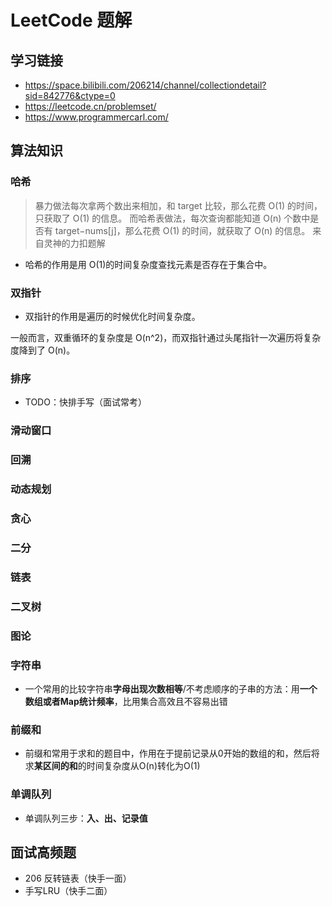 # LeetCode 题解

## 学习链接

- <https://space.bilibili.com/206214/channel/collectiondetail?sid=842776&ctype=0>
- <https://leetcode.cn/problemset/>
- <https://www.programmercarl.com/>

## 算法知识

### 哈希

> 暴力做法每次拿两个数出来相加，和 target 比较，那么花费 O(1) 的时间，只获取了 O(1) 的信息。
> 而哈希表做法，每次查询都能知道 O(n) 个数中是否有 target−nums[j]，那么花费 O(1) 的时间，就获取了 O(n) 的信息。
> 来自灵神的力扣题解

- 哈希的作用是用 O(1)的时间复杂度查找元素是否存在于集合中。

### 双指针

- 双指针的作用是遍历的时候优化时间复杂度。

一般而言，双重循环的复杂度是 O(n^2)，而双指针通过头尾指针一次遍历将复杂度降到了 O(n)。

### 排序

- TODO：快排手写（面试常考）

### 滑动窗口

### 回溯

### 动态规划

### 贪心

### 二分

### 链表

### 二叉树

### 图论

### 字符串

- 一个常用的比较字符串**字母出现次数相等**/不考虑顺序的子串的方法：用**一个数组或者Map统计频率**，比用集合高效且不容易出错

### 前缀和

- 前缀和常用于求和的题目中，作用在于提前记录从0开始的数组的和，然后将求**某区间的和**的时间复杂度从O(n)转化为O(1)

### 单调队列

- 单调队列三步：**入、出、记录值**

## 面试高频题

- 206 反转链表（快手一面）
- 手写LRU（快手二面）
